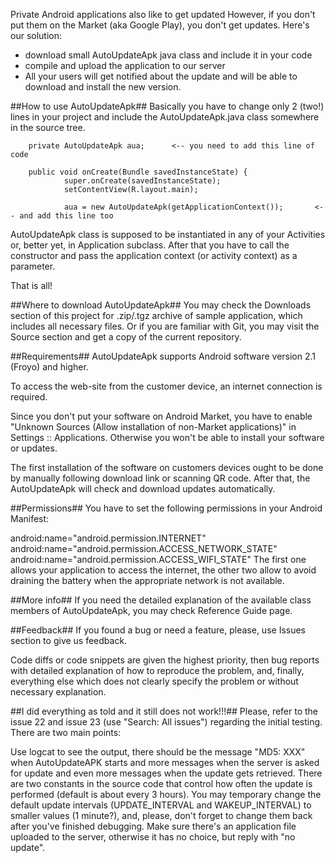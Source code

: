 Private Android applications also like to get updated
However, if you don't put them on the Market (aka Google Play), you don't get updates. Here's our solution:

- download small AutoUpdateApk java class and include it in your code
- compile and upload the application to our server
- All your users will get notified about the update and will be able to download and install the new version.

##How to use AutoUpdateApk##
Basically you have to change only 2 (two!) lines in your project and include the AutoUpdateApk.java class somewhere in the source tree.

        private AutoUpdateApk aua;      <-- you need to add this line of code

        public void onCreate(Bundle savedInstanceState) {
                super.onCreate(savedInstanceState);
                setContentView(R.layout.main);

                aua = new AutoUpdateApk(getApplicationContext());       <-- and add this line too
AutoUpdateApk class is supposed to be instantiated in any of your Activities or, better yet, in Application subclass. After that you have to call the constructor and pass the application context (or activity context) as a parameter.

That is all!

##Where to download AutoUpdateApk##
You may check the Downloads section of this project for .zip/.tgz archive of sample application, which includes all necessary files. Or if you are familiar with Git, you may visit the Source section and get a copy of the current repository.

##Requirements##
AutoUpdateApk supports Android software version 2.1 (Froyo) and higher.

To access the web-site from the customer device, an internet connection is required.

Since you don't put your software on Android Market, you have to enable "Unknown Sources (Allow installation of non-Market applications)" in Settings :: Applications. Otherwise you won't be able to install your software or updates.

The first installation of the software on customers devices ought to be done by manually following download link or scanning QR code. After that, the AutoUpdateApk will check and download updates automatically.

##Permissions##
You have to set the following permissions in your Android Manifest:

android:name="android.permission.INTERNET"
android:name="android.permission.ACCESS_NETWORK_STATE"
android:name="android.permission.ACCESS_WIFI_STATE"
The first one allows your application to access the internet, the other two allow to avoid draining the battery when the appropriate network is not available.

##More info##
If you need the detailed explanation of the available class members of AutoUpdateApk, you may check Reference Guide page.

##Feedback##
If you found a bug or need a feature, please, use Issues section to give us feedback.

Code diffs or code snippets are given the highest priority, then bug reports with detailed explanation of how to reproduce the problem, and, finally, everything else which does not clearly specify the problem or without necessary explanation.

##I did everything as told and it still does not work!!!##
Please, refer to the  issue 22  and  issue 23  (use "Search: All issues") regarding the initial testing. There are two main points:

Use logcat to see the output, there should be the message "MD5: XXX" when AutoUpdateAPK starts and more messages when the server is asked for update and even more messages when the update gets retrieved.
There are two constants in the source code that control how often the update is performed (default is about every 3 hours). You may temporary change the default update intervals (UPDATE_INTERVAL and WAKEUP_INTERVAL) to smaller values (1 minute?), and, please, don't forget to change them back after you've finished debugging.
Make sure there's an application file uploaded to the server, otherwise it has no choice, but reply with "no update".
